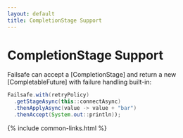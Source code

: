 ```yaml
---
layout: default
title: CompletionStage Support
---
```


# CompletionStage Support

Failsafe can accept a [CompletionStage] and return a new [CompletableFuture] with failure handling built-in:

```java
Failsafe.with(retryPolicy)
  .getStageAsync(this::connectAsync)
  .thenApplyAsync(value -> value + "bar")
  .thenAccept(System.out::println));
```

{% include common-links.html %}